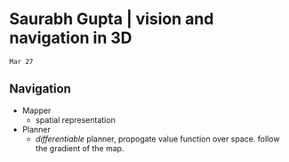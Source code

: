 # Saurabh Gupta | vision and navigation in 3D
`Mar 27`

## Navigation
- Mapper
    + spatial representation
- Planner
    + _differentiable_ planner, propogate value function over space. follow the gradient of the map.